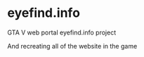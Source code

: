 # eyefind.info
GTA V web portal eyefind.info project

And recreating all of the website in the game

